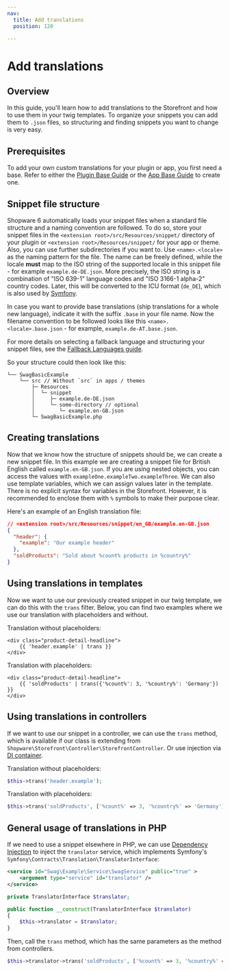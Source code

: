 ```yaml
---
nav:
  title: Add translations
  position: 120

---
```


# Add translations

## Overview

In this guide, you'll learn how to add translations to the Storefront and how to use them in your twig templates.
To organize your snippets you can add them to `.json` files, so structuring and finding snippets you want to change is very easy.

## Prerequisites

To add your own custom translations for your plugin or app, you first need a base.
Refer to either the [Plugin Base Guide](../plugin-base-guide) or the [App Base Guide](../../apps/app-base-guide) to create one.

## Snippet file structure

Shopware 6 automatically loads your snippet files when a standard file structure and a naming convention are followed.
To do so, store your snippet files in the `<extension root>/src/Resources/snippet/` directory of your plugin or `<extension root>/Resources/snippet/` for your app or theme.
Also, you can use further subdirectories if you want to.
Use `<name>.<locale>` as the naming pattern for the file.
The name can be freely defined, while the locale **must** map to the ISO string of the supported locale in this snippet file - for example `example.de-DE.json`.
More precisely, the ISO string is a combination of "ISO 639-1" language codes and "ISO 3166-1 alpha-2" country codes.
Later, this will be converted to the ICU format (`de_DE`), which is also used by [Symfony](https://symfony.com/doc/current/reference/constraints/Locale.html).

In case you want to provide base translations (ship translations for a whole new language), indicate it with the suffix `.base` in your file name.
Now the filename convention to be followed looks like this `<name>.<locale>.base.json` - for example, `example.de-AT.base.json`.

For more details on selecting a fallback language and structuring your snippet files, see the [Fallback Languages guide](/concepts/translations/fallback-language-selection.md).

So your structure could then look like this:

```text
└── SwagBasicExample
    └── src // Without `src` in apps / themes
        ├─ Resources
        │  └─ snippet
        │     ├─ example.de-DE.json
        │     └─ some-directory // optional
        │        └─ example.en-GB.json
        └─ SwagBasicExample.php
```

## Creating translations

Now that we know how the structure of snippets should be, we can create a new snippet file.
In this example we are creating a snippet file for British English called `example.en-GB.json`.
If you are using nested objects, you can access the values with `exampleOne.exampleTwo.exampleThree`.
We can also use template variables, which we can assign values later in the template.
There is no explicit syntax for variables in the Storefront.
However, it is recommended to enclose them with `%` symbols to make their purpose clear.

Here's an example of an English translation file:

```json
// <extension root>/src/Resources/snippet/en_GB/example.en-GB.json
{
  "header": {
    "example": "Our example header"
  },
  "soldProducts": "Sold about %count% products in %country%"
}
```

## Using translations in templates

Now we want to use our previously created snippet in our twig template, we can do this with the `trans` filter.
Below, you can find two examples where we use our translation with placeholders and without.

Translation without placeholders:

```twig
<div class="product-detail-headline">
    {{ 'header.example' | trans }}
</div>
```

Translation with placeholders:

```twig
<div class="product-detail-headline">
    {{ 'soldProducts' | trans({'%count%': 3, '%country%': 'Germany'}) }}
</div>
```

## Using translations in controllers

If we want to use our snippet in a controller, we can use the `trans` method,
which is available if our class is extending from `Shopware\Storefront\Controller\StorefrontController`.
Or use injection via [DI container](#using-translation-generally-in-php).

Translation without placeholders:

```php
$this->trans('header.example');
```

Translation with placeholders:

```php
$this->trans('soldProducts', ['%count%' => 3, '%country%' => 'Germany']);
```

## General usage of translations in PHP

If we need to use a snippet elsewhere in PHP,
we can use [Dependency Injection](../plugin-fundamentals/dependency-injection) to inject the `translator` service,
which implements Symfony's `Symfony\Contracts\Translation\TranslatorInterface`:

```xml
<service id="Swag\Example\Service\SwagService" public="true" >
    <argument type="service" id="translator" />
</service>
```

```php
private TranslatorInterface $translator;

public function __construct(TranslatorInterface $translator)
{
    $this->translator = $translator;
}
```

Then, call the `trans` method, which has the same parameters as the method from controllers.

```php
$this->translator->trans('soldProducts', ['%count%' => 3, '%country%' => 'Germany']);
```
